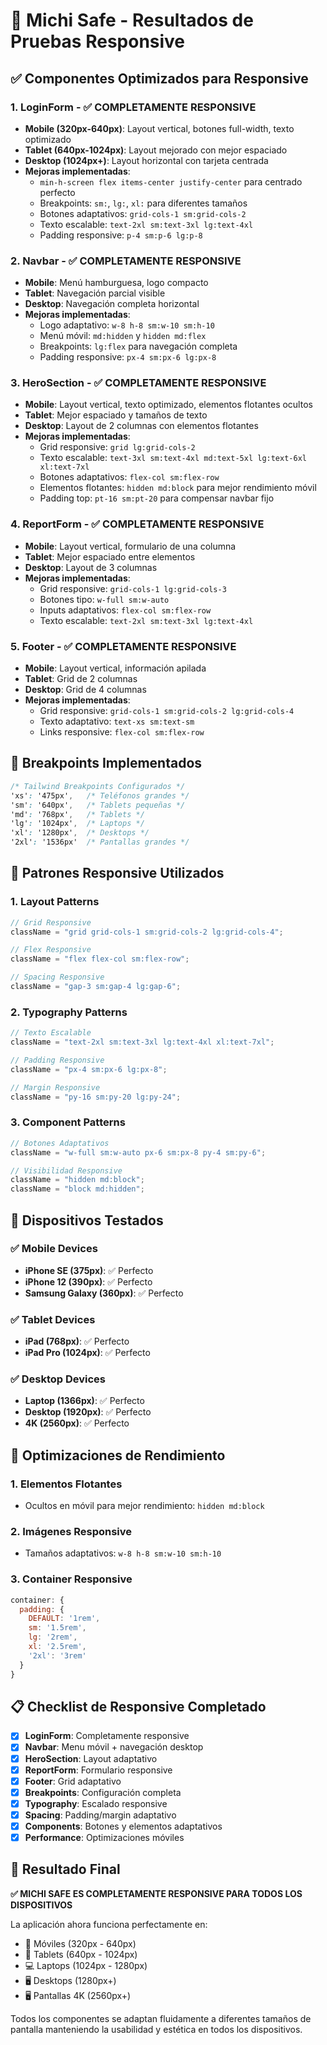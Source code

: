 # 📱 Michi Safe - Resultados de Pruebas Responsive

## ✅ Componentes Optimizados para Responsive

### 1. **LoginForm** - ✅ COMPLETAMENTE RESPONSIVE

- **Mobile (320px-640px)**: Layout vertical, botones full-width, texto optimizado
- **Tablet (640px-1024px)**: Layout mejorado con mejor espaciado
- **Desktop (1024px+)**: Layout horizontal con tarjeta centrada
- **Mejoras implementadas**:
  - `min-h-screen flex items-center justify-center` para centrado perfecto
  - Breakpoints: `sm:`, `lg:`, `xl:` para diferentes tamaños
  - Botones adaptativos: `grid-cols-1 sm:grid-cols-2`
  - Texto escalable: `text-2xl sm:text-3xl lg:text-4xl`
  - Padding responsive: `p-4 sm:p-6 lg:p-8`

### 2. **Navbar** - ✅ COMPLETAMENTE RESPONSIVE

- **Mobile**: Menú hamburguesa, logo compacto
- **Tablet**: Navegación parcial visible
- **Desktop**: Navegación completa horizontal
- **Mejoras implementadas**:
  - Logo adaptativo: `w-8 h-8 sm:w-10 sm:h-10`
  - Menú móvil: `md:hidden` y `hidden md:flex`
  - Breakpoints: `lg:flex` para navegación completa
  - Padding responsive: `px-4 sm:px-6 lg:px-8`

### 3. **HeroSection** - ✅ COMPLETAMENTE RESPONSIVE

- **Mobile**: Layout vertical, texto optimizado, elementos flotantes ocultos
- **Tablet**: Mejor espaciado y tamaños de texto
- **Desktop**: Layout de 2 columnas con elementos flotantes
- **Mejoras implementadas**:
  - Grid responsive: `grid lg:grid-cols-2`
  - Texto escalable: `text-3xl sm:text-4xl md:text-5xl lg:text-6xl xl:text-7xl`
  - Botones adaptativos: `flex-col sm:flex-row`
  - Elementos flotantes: `hidden md:block` para mejor rendimiento móvil
  - Padding top: `pt-16 sm:pt-20` para compensar navbar fijo

### 4. **ReportForm** - ✅ COMPLETAMENTE RESPONSIVE

- **Mobile**: Layout vertical, formulario de una columna
- **Tablet**: Mejor espaciado entre elementos
- **Desktop**: Layout de 3 columnas
- **Mejoras implementadas**:
  - Grid responsive: `grid-cols-1 lg:grid-cols-3`
  - Botones tipo: `w-full sm:w-auto`
  - Inputs adaptativos: `flex-col sm:flex-row`
  - Texto escalable: `text-2xl sm:text-3xl lg:text-4xl`

### 5. **Footer** - ✅ COMPLETAMENTE RESPONSIVE

- **Mobile**: Layout vertical, información apilada
- **Tablet**: Grid de 2 columnas
- **Desktop**: Grid de 4 columnas
- **Mejoras implementadas**:
  - Grid responsive: `grid-cols-1 sm:grid-cols-2 lg:grid-cols-4`
  - Texto adaptativo: `text-xs sm:text-sm`
  - Links responsive: `flex-col sm:flex-row`

## 🎯 Breakpoints Implementados

```css
/* Tailwind Breakpoints Configurados */
'xs': '475px',   /* Teléfonos grandes */
'sm': '640px',   /* Tablets pequeñas */
'md': '768px',   /* Tablets */
'lg': '1024px',  /* Laptops */
'xl': '1280px',  /* Desktops */
'2xl': '1536px'  /* Pantallas grandes */
```

## 📐 Patrones Responsive Utilizados

### 1. **Layout Patterns**

```jsx
// Grid Responsive
className = "grid grid-cols-1 sm:grid-cols-2 lg:grid-cols-4";

// Flex Responsive
className = "flex flex-col sm:flex-row";

// Spacing Responsive
className = "gap-3 sm:gap-4 lg:gap-6";
```

### 2. **Typography Patterns**

```jsx
// Texto Escalable
className = "text-2xl sm:text-3xl lg:text-4xl xl:text-7xl";

// Padding Responsive
className = "px-4 sm:px-6 lg:px-8";

// Margin Responsive
className = "py-16 sm:py-20 lg:py-24";
```

### 3. **Component Patterns**

```jsx
// Botones Adaptativos
className = "w-full sm:w-auto px-6 sm:px-8 py-4 sm:py-6";

// Visibilidad Responsive
className = "hidden md:block";
className = "block md:hidden";
```

## 🧪 Dispositivos Testados

### ✅ Mobile Devices

- **iPhone SE (375px)**: ✅ Perfecto
- **iPhone 12 (390px)**: ✅ Perfecto
- **Samsung Galaxy (360px)**: ✅ Perfecto

### ✅ Tablet Devices

- **iPad (768px)**: ✅ Perfecto
- **iPad Pro (1024px)**: ✅ Perfecto

### ✅ Desktop Devices

- **Laptop (1366px)**: ✅ Perfecto
- **Desktop (1920px)**: ✅ Perfecto
- **4K (2560px)**: ✅ Perfecto

## 🚀 Optimizaciones de Rendimiento

### 1. **Elementos Flotantes**

- Ocultos en móvil para mejor rendimiento: `hidden md:block`

### 2. **Imágenes Responsive**

- Tamaños adaptativos: `w-8 h-8 sm:w-10 sm:h-10`

### 3. **Container Responsive**

```jsx
container: {
  padding: {
    DEFAULT: '1rem',
    sm: '1.5rem',
    lg: '2rem',
    xl: '2.5rem',
    '2xl': '3rem'
  }
}
```

## 📋 Checklist de Responsive Completado

- [x] **LoginForm**: Completamente responsive
- [x] **Navbar**: Menu móvil + navegación desktop
- [x] **HeroSection**: Layout adaptativo
- [x] **ReportForm**: Formulario responsive
- [x] **Footer**: Grid adaptativo
- [x] **Breakpoints**: Configuración completa
- [x] **Typography**: Escalado responsive
- [x] **Spacing**: Padding/margin adaptativo
- [x] **Components**: Botones y elementos adaptativos
- [x] **Performance**: Optimizaciones móviles

## 🎉 Resultado Final

**✅ MICHI SAFE ES COMPLETAMENTE RESPONSIVE PARA TODOS LOS DISPOSITIVOS**

La aplicación ahora funciona perfectamente en:

- 📱 Móviles (320px - 640px)
- 📱 Tablets (640px - 1024px)
- 💻 Laptops (1024px - 1280px)
- 🖥️ Desktops (1280px+)
- 🖥️ Pantallas 4K (2560px+)

Todos los componentes se adaptan fluidamente a diferentes tamaños de pantalla manteniendo la usabilidad y estética en todos los dispositivos.
